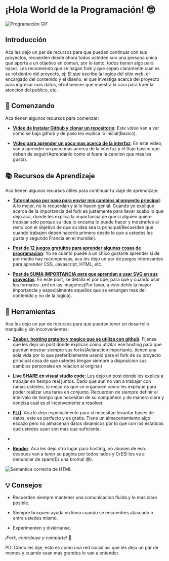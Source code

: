 # ¡Hola World de la Programación! 😎

![Programación GIF](https://media3.giphy.com/media/v1.Y2lkPTc5MGI3NjExanM3dGF1Zmxmc3p5cWx5YzkxdjR0MnJhdjk2eXh5ZGp4anpyeXlsNyZlcD12MV9pbnRlcm5hbF9naWZfYnlfaWQmY3Q9Zw/YnkMcHgNIMW4Yfmjxr/giphy.gif)

## Introducción
Aca les dejo un par de recursos para que puedan continuar con sus proyectos, recuerden desde ahora todos usteden son una persona unica que aporta a un objetivo en comun, por lo tanto, todos tienen algo para hacer. Les recomiendo que se hagan fork y que sepan claramente cual es su rol dentro del proyecto, ej: El que escribe la logica del sitio web, el encargado del contenido y el diseño, el que investiga acerca del proyecto para ingresar mas datos, el influencer que muestra la cara para traer la atencion del publico, etc.

## 🚀 Comenzando
Aca tienen algunos recursos para comenzar:

- **[Video de Instalar Github y clonar un repositorio](https://youtu.be/Jf1EP2xWf0E?feature=shared)**: Este video van a ver como se baja github y de paso les explica lo inicial(Basico).

- **[Video para aprender un poco mas acerca de la interfaz](https://youtu.be/UISDyE9KMlI?feature=shared)**: En este video, van a aprender un poco mas acerca de la interfaz y el flujo basico que deben de seguir(Aprendanlo como si fuera la cancion que mas les gusta).

## 📚 Recursos de Aprendizaje
Aca tienen algunos recursos útiles para continuar tu viaje de aprendizaje:

- **[Tutorial paso por paso para enviar mis cambios al proyecto principal](https://www.freecodecamp.org/espanol/news/como-hacer-tu-primer-pull-request-en-github/)**: A lo mejor, no lo recuerdan y si lo hacen genial. Cuando yo explique acerca de la importancia del fork es justamente para llevar acabo lo que dejo aca, donde les explica la importancia de que si alguien quiere trabajar solo porque su idea le encanta lo puede hacer y mostrarles al resto con el objetivo de que su idea sea la principal(Recuerden que cuando trabajen deben hacerlo primero desde lo que a ustedes les guste y segundo Francia en el mundial).

- **[Post de 12 juegos gratuitos para aprender algunas cosas de programacion](https://www.freecodecamp.org/espanol/news/12-juegos-gratuitos-de-programacion-para-aprender-siendo-principiante/)**: Yo se cuanto puede a un chico gustarle aprender si de por medio hay recompensas, aca les dejo un par de juegos interesantes para aprender CSS, Javascript, HTML, etc.

- **[Post de SUMA IMPORTANCIA para que aprendan a usar SVG en sus proyectos](https://www.freecodecamp.org/espanol/news/como-utilizar-imagenes-svg-en-css-y-html-un-tutorial-para-principiantes/)**: En este post, se detalla el por que, para que y cuando usar los formatos .xml en las imagenes(Por favor, a esto denle la mayor importancia y especialmente aquellos que se encargan mas del contenido y no de la logica).

## 🤖 Herramientas
Aca les dejo un par de recursos para que puedan tener un desarrollo tranquilo y sin inconvenientes:

- **[Zeabur, hosting gratuito y magico que se utiliza con github](https://www.linkedin.com/posts/midudev_este-nuevo-hosting-es-magia-despliega-cualquier-activity-7107310548492369920-kwL-?utm_source=share&utm_medium=member_desktop)**: Fijense que les dejo un post donde explican como utizilar ese hosting para que puedan mostrar siempre sus forks(Aclaracion importante, tienen una sola vida por lo que preferiblemente usenlo para el fork de su proyecto principal cosa de que ustedes tengan siempre a disposicion sus cambios personales en relacion al original)

- **[Live SHARE en visual studio code](https://softwareevolutivo.com.ec/live-share-colaboracion-del-equipo-en-tiempo-real/)**: Les dejo un post donde les explica a trabajar en tiempo real juntos. Dado que aun no van a trabajar con ramas ustedes, lo mejor es que se organicen como les explique para poder realizar una tarea en conjunto. Recuerden de siempre definir el intervalo de tiempo que necesitan de su compañero y de manera clara y concisa cual es el inconveniente a resolver.

- **[FL()](https://www.fl0.com/)**: Aca le dejo especialmente para si necesitan levantar bases de datos, este es perfecto y es gratis. Tiene un almacenamiento algo escazo pero no almacenan datos dinamicos por lo que con los estaticos que ustedes usan son mas que suficiente.
- 
- **[Render](https://render.com/)**: Aca les dejo otro lugar para hosting, no abusen de eso.. despues van a tener su pagina por todos lados y CrESI los va a denunciar de spam(Es una broma! 😅).


![Semantica correcta de HTML](https://pbs.twimg.com/media/F5KTN9ObUAAN59C?format=jpg&name=large)

## 💡 Consejos
- Recuerden siempre mantener una comunicacion fluida y lo mas claro posible.

- Siempre busquen ayuda en línea cuando se encuentres atascado o entre ustedes mismo.

- Experimenten y diviértanse.

*¡Fork, contribuye y comparte!* 🌟

PD: Como les dije, esto es como una red social asi que les dejo un par de memes y cuando sean mas grandes lo van a entender.


